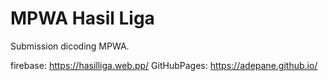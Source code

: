 # MPWA Hasil Liga

Submission dicoding MPWA.

firebase: https://hasilliga.web.pp/
GitHubPages: https://adepane.github.io/